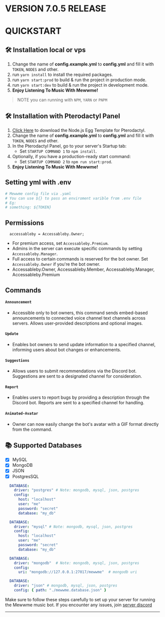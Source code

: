 # VERSION 7.0.5 RELEASE

# QUICKSTART
## 🛠️ Installation local or vps
1. Change the name of **config.example.yml** to **config.yml** and fill it with `TOKEN`, `NODES` and  other.
2. run `yarn install` to install the required packages.
3. run `yarn start:prod` to build & run the project in production mode.
4. run `yarn start:dev` to build & run the project in  development mode.
5. **Enjoy Listening To Music With Mewwme!**
> NOTE you can running with `NPM`, `YARN` or `PNPM`

## 🛠️ Installation with Pterodactyl Panel
1. [Click Here](https://github.com/mewwme/mewwme.github.io/blob/main/cdn/egg-node-j-s--universal.json) to download the Node.js Egg Template for Pterodactyl.
2. Change the name of **config.example.yml** to **config.yml** and fill it with `TOKEN`, `NODES` and  other.
3. In the Pterodactyl Panel, go to your server's Startup tab:
   - Set `STARTUP COMMAND 1` to `npm install`.
4. Optionally, if you have a production-ready start command:
   - Set `STARTUP COMMAND 2` to `npm run start:prod`.
5. **Enjoy Listening To Music With Mewwme!**

## Setting yml with .env
```yaml
# Mewwme config file via .yaml
# You can use ${} to pass an enviroment varible from .env file
# Eg:
# something: ${TOKEN}
```

## Permissions 
```
  accessableby = Accessableby.Owner;
```
- For premium access, set `Accessableby.Premium`.
- Admins in the server can execute specific commands by setting `Accessableby.Manager`.
- Full access to certain commands is reserved for the bot owner. Set `Accessableby.Owner` if you're the bot owner.
- Accessableby.Owner, Accessableby.Member, Accessableby.Manager, Accessableby.Premium

## Commands
#### `Announcement`
- Accessible only to bot owners, this command sends embed-based announcements to connected voice channel text channels across servers. Allows user-provided descriptions and optional images.
#### `Update`
- Enables bot owners to send update information to a specified channel, informing users about bot changes or enhancements.
#### `Suggestions`
- Allows users to submit recommendations via the Discord bot. Suggestions are sent to a designated channel for consideration.
#### `Report`
- Enables users to report bugs by providing a description through the Discord bot. Reports are sent to a specified channel for handling.
#### `Animated-Avatar`
- Owner can now easily change the bot's avatar with a GIF format directly from the command.

## 📚 Supported Databases
- [x] MySQL
- [x] MongoDB
- [x] JSON
- [x] PostgresSQL
```yaml
  DATABASE:
    driver: "postgres" # Note: mongodb, mysql, json, postgres
    config:
      host: "localhost"
      user: "me"
      password: "secret"
      database: "my_db"

  DATABASE:
    driver: "mysql" # Note: mongodb, mysql, json, postgres
    config:
      host: "localhost"
      user: "me"
      password: "secret"
      database: "my_db"

  DATABASE:
    driver: "mongodb"  # Note: mongodb, mysql, json, postgres
    config:
      uri: "mongodb://127.0.0.1:27017/mewwme"  # mongodb uri

  DATABASE:
    driver: "json" # mongodb, mysql, json, postgres
    config: { path: "./mewwme.database.json" }
```
Make sure to follow these steps carefully to set up your server for running the Mewwme music bot. If you encounter any issues, join [server discord](https://discord.gg/6EXgrmtkPX)

---
